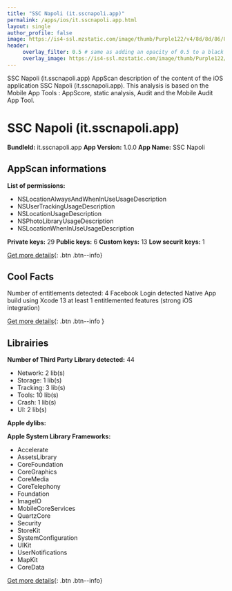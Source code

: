 ```yaml
---
title: "SSC Napoli (it.sscnapoli.app)"
permalink: /apps/ios/it.sscnapoli.app.html
layout: single
author_profile: false
image: https://is4-ssl.mzstatic.com/image/thumb/Purple122/v4/8d/8d/86/8d8d868f-80e5-aa21-4987-0bacb73028f0/AppIcon-1x_U007emarketing-0-10-0-85-220.png/512x512bb.jpg
header: 
     overlay_filter: 0.5 # same as adding an opacity of 0.5 to a black background
     overlay_image: https://is4-ssl.mzstatic.com/image/thumb/Purple122/v4/8d/8d/86/8d8d868f-80e5-aa21-4987-0bacb73028f0/AppIcon-1x_U007emarketing-0-10-0-85-220.png/512x512bb.jpg
---
```

SSC Napoli (it.sscnapoli.app) AppScan description of the content of the iOS application SSC Napoli (it.sscnapoli.app). This analysis is based on the Mobile App Tools : AppScore, static analysis, Audit and the Mobile Audit App Tool.

# SSC Napoli (it.sscnapoli.app)

**BundleId:** it.sscnapoli.app
**App Version:** 1.0.0
**App Name:** SSC Napoli


## AppScan informations 

**List of permissions:** 
- NSLocationAlwaysAndWhenInUseUsageDescription
- NSUserTrackingUsageDescription
- NSLocationUsageDescription
- NSPhotoLibraryUsageDescription
- NSLocationWhenInUseUsageDescription
  
  
**Private keys:** 29
**Public keys:** 6
**Custom keys:** 13
**Low securit keys:** 1
  
[Get more details](/pricing.html){: .btn .btn--info}

## Cool Facts

Number of entitlements detected: 4
Facebook Login detected
Native App
build using Xcode 13
at least 1 entitlemented features (strong iOS integration)
  
[Get more details](/pricing.html){: .btn .btn--info }

## Librairies 
**Number of Third Party Library detected:** 44
- Network: 2 lib(s)
- Storage: 1 lib(s)
- Tracking: 3 lib(s)
- Tools: 10 lib(s)
- Crash: 1 lib(s)
- UI: 2 lib(s)


**Apple dylibs:**


**Apple System Library Frameworks:**
- Accelerate
- AssetsLibrary
- CoreFoundation
- CoreGraphics
- CoreMedia
- CoreTelephony
- Foundation
- ImageIO
- MobileCoreServices
- QuartzCore
- Security
- StoreKit
- SystemConfiguration
- UIKit
- UserNotifications
- MapKit
- CoreData


  
[Get more details](/pricing.html){: .btn .btn--info}

